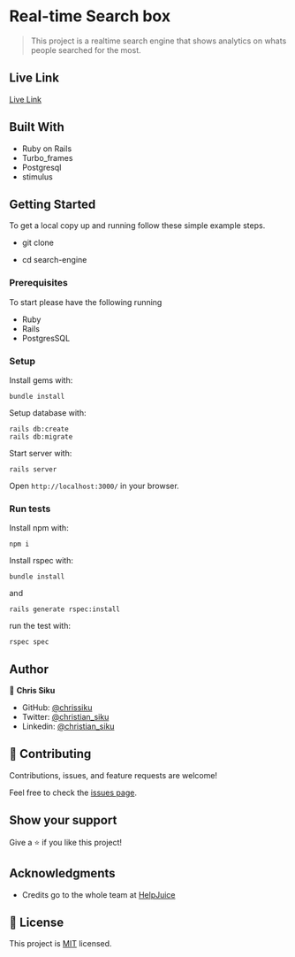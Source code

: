 # Real-time Search box
> This project is a realtime search engine that shows analytics on whats people searched for the most.

## Live Link
[Live Link]()

## Built With

- Ruby on Rails
- Turbo_frames
- Postgresql
- stimulus


## Getting Started

To get a local copy up and running follow these simple example steps.

- git clone 

- cd search-engine


### Prerequisites
To start please have the following running
- Ruby
- Rails
- PostgresSQL


### Setup

Install gems with:

```
bundle install
```

Setup database with:

```
rails db:create
rails db:migrate
```

Start server with:

```
rails server
```

Open ```http://localhost:3000/``` in your browser.


### Run tests

Install npm with:

```
npm i
```

Install rspec with:

```
bundle install
```

and

```
rails generate rspec:install
```

run the test with:

```
rspec spec
```



## Author

👤 **Chris Siku**

- GitHub: [@chrissiku](https://github.com/chrissiku)
- Twitter: [@christian_siku](https://twitter.com/christian_siku)
- Linkedin: [@christian_siku](https://www.linkedin.com/in/christian-siku/)




## 🤝 Contributing

Contributions, issues, and feature requests are welcome!

Feel free to check the [issues page]().


## Show your support

Give a ⭐️ if you like this project!


## Acknowledgments

- Credits go to the whole team at [HelpJuice](https://www.Helpjuice.com)

## 📝 License

This project is [MIT](./LICENCE) licensed.